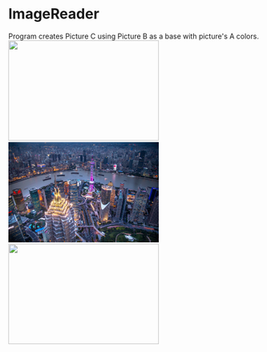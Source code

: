 # ImageReader
Program creates Picture C using Picture B as a base with picture's A colors.  
<img src="obrazA.jpg" width="300" height="200">
<img src="obrazB.jpg" width="300" height="200">
<img src="C.png" width="300" height="200">
